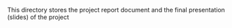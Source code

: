 This directory stores the project report document and the final presentation (slides) of the project

